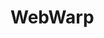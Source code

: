 # WebWarp

<!--# SchoolPortal-MobileApp
  This is cross-platform Mobile application built for an already established project.

  visit: https://github.com/BossEmma/SchoolPortal for more Information


## Technologies Used:
#### Front-End
  ![React Native](https://img.shields.io/badge/react_native-%2320232a.svg?style=for-the-badge&logo=react&logoColor=%2361DAFB)
  ![JavaScript](https://img.shields.io/badge/javascript-%23323330.svg?style=for-the-badge&logo=javascript&logoColor=%23F7DF1E) 
  ![Expo](https://img.shields.io/badge/expo-black.svg?style=for-the-badge&logo=expo&logoColor=white)
#### Back-End
  ![Python Badge](https://img.shields.io/badge/python-%23008080.svg?style=for-the-badge&logo=python&logoColor=%23FFFFFF)
  ![Django Badge](https://img.shields.io/badge/django-%2304AA51.svg?style=for-the-badge&logo=django&logoColor=%23FFFFFF)
 
## Screenshots:
  Coming soon..

## Getting Started:
  Coming soon..
### Installation

To install this project, follow these steps:

1. Clone the repository:

   ```bash
   git clone https://github.com/your-username/your-project.git-->
